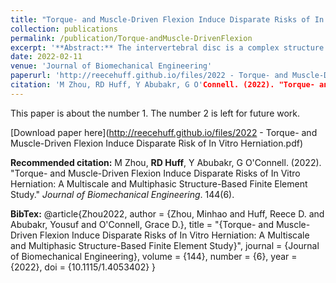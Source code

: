 ```yaml
---
title: "Torque- and Muscle-Driven Flexion Induce Disparate Risks of In Vitro Herniation: A Multiscale and Multiphasic Structure-Based Finite Element Study"
collection: publications
permalink: /publication/Torque-andMuscle-DrivenFlexion
excerpt: '**Abstract:** The intervertebral disc is a complex structure that experiences multiaxial stresses regularly. Disc failure through herniation is a common cause of lower back pain, which causes reduced mobility and debilitating pain, resulting in heavy socioeconomic burdens. Unfortunately, herniation etiology is not well understood, partially due to challenges in replicating herniation in vitro. Previous studies suggest that flexion elevated risks of herniation. Thus, the objective of this study was to use a multiscale and multiphasic finite element model to evaluate the risk of failure under torque- or muscle-driven flexion. Models were developed to represent torque-driven flexion with the instantaneous center of rotation (ICR) located on the disc, and the more physiologically representative muscle-driven flexion with the ICR located anterior of the disc. Model predictions highlighted disparate disc mechanics regarding bulk deformation, stress-bearing mechanisms, and intradiscal stress-strain distributions. Specifically, failure was predicted to initiate at the bone-disc boundary under torque-driven flexion, which may explain why endplate junction failure, instead of herniation, has been the more common failure mode observed in vitro. By contrast, failure was predicted to initiate in the posterolateral annulus fibrosus under muscle-driven flexion, resulting in consistent herniation. Our findings also suggested that muscle-driven flexion combined with axial compression could be sufficient for provoking herniation in vitro and in silico. In conclusion, this study provided a computational framework for designing in vitro testing protocols that can advance the assessment of disc failure behavior and the performance of engineered disc implants.'
date: 2022-02-11
venue: 'Journal of Biomechanical Engineering'
paperurl: 'http://reecehuff.github.io/files/2022 - Torque- and Muscle-Driven Flexion Induce Disparate Risk of In Vitro Herniation.pdf'
citation: 'M Zhou, RD Huff, Y Abubakr, G O'Connell. (2022). "Torque- and Muscle-Driven Flexion Induce Disparate Risks of In Vitro Herniation: A Multiscale and Multiphasic Structure-Based Finite Element Study." <i>Journal of Biomechanical Engineering</i>. 144(6).'
---
```

This paper is about the number 1. The number 2 is left for future work.


[Download paper here](http://reecehuff.github.io/files/2022 - Torque- and Muscle-Driven Flexion Induce Disparate Risk of In Vitro Herniation.pdf)

**Recommended citation:**
M Zhou, **RD Huff**, Y Abubakr, G O'Connell. (2022). "Torque- and Muscle-Driven Flexion Induce Disparate Risks of In Vitro Herniation: A Multiscale and Multiphasic Structure-Based Finite Element Study." <i>Journal of Biomechanical Engineering</i>. 144(6).

**BibTex:**
@article{Zhou2022,
    author = {Zhou, Minhao and Huff, Reece D. and Abubakr, Yousuf and O'Connell, Grace D.},
    title = "{Torque- and Muscle-Driven Flexion Induce Disparate Risks of In Vitro Herniation: A Multiscale and Multiphasic Structure-Based Finite Element Study}",
    journal = {Journal of Biomechanical Engineering},
    volume = {144},
    number = {6},
    year = {2022},
    doi = {10.1115/1.4053402} 
}
